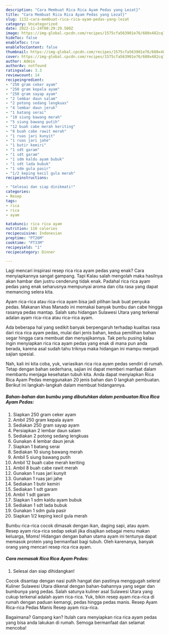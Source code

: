 ```yaml
---
description: "Cara Membuat Rica Rica Ayam Pedas yang Lezat}"
title: "Cara Membuat Rica Rica Ayam Pedas yang Lezat}"
slug: 1132-cara-membuat-rica-rica-ayam-pedas-yang-lezat
category: Uncategorized
date: 2022-11-24T00:29:29.500Z
image: https://img-global.cpcdn.com/recipes/1575cfa563901e76/680x482cq70/rica-rica-ayam-pedas-foto-resep-utama.jpg
hideToc: false
enableToc: true
enableTocContent: false
thumbnail: https://img-global.cpcdn.com/recipes/1575cfa563901e76/680x482cq70/rica-rica-ayam-pedas-foto-resep-utama.jpg
cover: https://img-global.cpcdn.com/recipes/1575cfa563901e76/680x482cq70/rica-rica-ayam-pedas-foto-resep-utama.jpg
author: Admin
authorAv: notfound
ratingvalue: 3.3
reviewcount: 14
recipeingredient:
- "250 gram ceker ayam"
- "250 gram kepala ayam"
- "250 gram sayap ayam"
- "2 lembar daun salam"
- "2 potong sedang lengkuas"
- "4 lembar daun jeruk"
- "1 batang serai"
- "10 siung bawang merah"
- "5 siung bawang putih"
- "12 buah cabe merah keriting"
- "8 buah cabe rawit merah"
- "1 ruas jari kunyit"
- "1 ruas jari jahe"
- "1 butir kemiri"
- "1 sdt garam"
- "1 sdt garam"
- "1 sdm kaldu ayam bubuk"
- "1 sdt lada bubuk"
- "1 sdm gula pasir"
- "1/2 keping kecil gula merah"
recipeinstructions:

- "Selesai dan siap dinikmati!"
categories:
- Resep
tags:
- rica
- rica
- ayam

katakunci: rica rica ayam 
nutrition: 110 calories
recipecuisine: Indonesian
preptime: "PT26M"
cooktime: "PT33M"
recipeyield: "1"
recipecategory: Dinner

---
```



Lagi mencari inspirasi resep rica rica ayam pedas yang enak? Cara menyiapkannya sangat gampang. Tapi Kalau salah mengolah maka hasilnya akan hambar dan justru cenderung tidak enak. Padahal rica rica ayam pedas yang enak seharusnya mempunyai aroma dan cita rasa yang dapat memancing selera kita.


Ayam rica-rica atau rica-rica ayam bisa jadi pilihan lauk buat penyuka pedas. Makanan khas Manado ini memakai banyak bumbu dan cabe hingga rasanya pedas mantap. Salah satu hidangan Sulawesi Utara yang terkenal adalan ayam rica-rica atau rica-rica ayam.

Ada beberapa hal yang sedikit banyak berpengaruh terhadap kualitas rasa dari rica rica ayam pedas, mulai dari jenis bahan, kedua pemilihan bahan segar hingga cara membuat dan menyajikannya. Tak perlu pusing kalau ingin menyiapkan rica rica ayam pedas yang enak di mana pun anda berada, karena asal sudah tahu triknya maka hidangan ini mampu menjadi sajian spesial.


Nah, kali ini kita coba, yuk, variasikan rica rica ayam pedas sendiri di rumah. Tetap dengan bahan sederhana, sajian ini dapat memberi manfaat dalam membantu menjaga kesehatan tubuh kita. Anda dapat menyiapkan Rica Rica Ayam Pedas menggunakan 20 jenis bahan dan 0 langkah pembuatan. Berikut ini langkah-langkah dalam membuat hidangannya.

<!--inarticleads1-->

##### Bahan-bahan dan bumbu yang dibutuhkan dalam pembuatan Rica Rica Ayam Pedas:

1. Siapkan 250 gram ceker ayam
1. Ambil 250 gram kepala ayam
1. Sediakan 250 gram sayap ayam
1. Persiapkan 2 lembar daun salam
1. Sediakan 2 potong sedang lengkuas
1. Gunakan 4 lembar daun jeruk
1. Siapkan 1 batang serai
1. Sediakan 10 siung bawang merah
1. Ambil 5 siung bawang putih
1. Ambil 12 buah cabe merah keriting
1. Ambil 8 buah cabe rawit merah
1. Gunakan 1 ruas jari kunyit
1. Gunakan 1 ruas jari jahe
1. Sediakan 1 butir kemiri
1. Sediakan 1 sdt garam
1. Ambil 1 sdt garam
1. Siapkan 1 sdm kaldu ayam bubuk
1. Sediakan 1 sdt lada bubuk
1. Gunakan 1 sdm gula pasir
1. Siapkan 1/2 keping kecil gula merah


Bumbu rica-rica cocok dimasak dengan ikan, daging sapi, atau ayam. Resep ayam rica-rica sedap sekali jika disajikan sebagai menu makan keluarga, Moms! Hidangan dengan bahan utama ayam ini tentunya dapat memasok protein yang bermanfaat bagi tubuh. Oleh karenanya, banyak orang yang mencari resep rica rica ayam. 

<!--inarticleads2-->

##### Cara memasak Rica Rica Ayam Pedas:


1. Selesai dan siap dihidangkan!

Cocok disantap dengan nasi putih hangat dan pastinya menggugah selera! Kuliner Sulawesi Utara dikenal dengan bahan-bahannya yang segar dan bumbunya yang pedas. Salah satunya kuliner asal Sulawesi Utara yang cukup terkenal adalah ayam rica-rica. Yuk, bikin resep ayam rica-rica di rumah dengan paduan kemangi, pedas hingga pedas manis. Resep Ayam Rica-rica Pedas Manis Resep ayam rica-rica. 

Bagaimana? Gampang kan? Itulah cara menyiapkan rica rica ayam pedas yang bisa anda lakukan di rumah. Semoga bermanfaat dan selamat mencoba!
